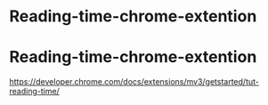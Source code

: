 # Reading-time-chrome-extention
# Reading-time-chrome-extention


https://developer.chrome.com/docs/extensions/mv3/getstarted/tut-reading-time/
